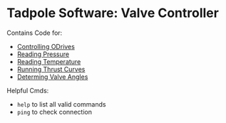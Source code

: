 # Tadpole Software: Valve Controller

Contains Code for:
 - [Controlling ODrives](controller/lib/odrive/)
 - [Reading Pressure](controller/lib/pressure/)
 - [Reading Temperature](controller/lib/thermocouple/)
 - [Running Thrust Curves](controller/lib/odrive/Driver.cpp)
 - [Determing Valve Angles](controller/lib/valve_controller/)

Helpful Cmds:
 - `help` to list all valid commands
 - `ping` to check connection
